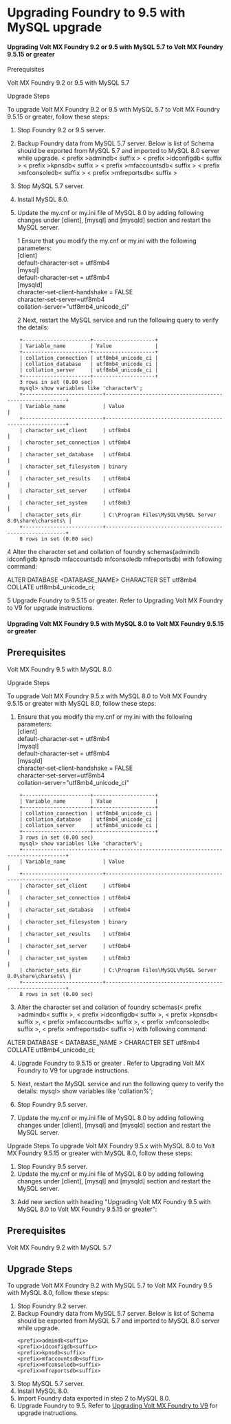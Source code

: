                            


Upgrading Foundry to 9.5 with MySQL upgrade
============================================

#### Upgrading Volt MX Foundry 9.2 or 9.5 with MySQL 5.7 to Volt MX Foundry 9.5.15 or greater

Prerequisites

Volt MX Foundry 9.2 or 9.5 with MySQL 5.7

Upgrade Steps
 
To upgrade Volt MX Foundry 9.2 or 9.5 with MySQL 5.7 to Volt MX Foundry 9.5.15 or greater, follow these steps:
 
1. Stop Foundry 9.2 or 9.5 server.
2. Backup Foundry data from MySQL 5.7 server. Below is list of Schema should be exported from MySQL 5.7 and imported to MySQL 8.0 server while upgrade. < prefix >admindb< suffix > < prefix >idconfigdb< suffix > < prefix >kpnsdb< suffix > < prefix >mfaccountsdb< suffix > < prefix >mfconsoledb< suffix > < prefix >mfreportsdb< suffix >
3. Stop MySQL 5.7 server.
4. Install MySQL 8.0.
5. Update the my.cnf or my.ini file of MySQL 8.0 by adding following changes under [client], [mysql] and [mysqld] section and restart the MySQL server.

     1  Ensure that you modify the my.cnf or my.ini with the following parameters: <br>
     [client]<br>
     default-character-set = utf8mb4<br>
     [mysql]<br>
     default-character-set = utf8mb4<br>
     [mysqld]<br>
     character-set-client-handshake = FALSE<br>
     character-set-server=utf8mb4<br>
     collation-server="utf8mb4_unicode_ci"<br>
 
     2  Next, restart the MySQL service and run the following query to verify the details:

```
    +----------------------+--------------------+
    | Variable_name        | Value              |
    +----------------------+--------------------+
    | collation_connection | utf8mb4_unicode_ci |
    | collation_database   | utf8mb4_unicode_ci |
    | collation_server     | utf8mb4_unicode_ci |
    +----------------------+--------------------+
    3 rows in set (0.00 sec)
    mysql> show variables like 'character%';
    +--------------------------+---------------------------------------------------------+
    | Variable_name            | Value                                                   |
    +--------------------------+---------------------------------------------------------+
    | character_set_client     | utf8mb4                                                 |
    | character_set_connection | utf8mb4                                                 |
    | character_set_database   | utf8mb4                                                 |
    | character_set_filesystem | binary                                                  |
    | character_set_results    | utf8mb4                                                 |
    | character_set_server     | utf8mb4                                                 |
    | character_set_system     | utf8mb3                                                 |
    | character_sets_dir       | C:\Program Files\MySQL\MySQL Server 8.0\share\charsets\ |
    +--------------------------+---------------------------------------------------------+
    8 rows in set (0.00 sec)

```

  4  Alter the character set and collation of foundry schemas(<prefix>admindb<suffix> <prefix>idconfigdb<suffix> <prefix>kpnsdb<suffix> <prefix>mfaccountsdb<suffix> <prefix>mfconsoledb<suffix> <prefix>mfreportsdb<suffix>) with following command:
 
   ALTER DATABASE <DATABASE_NAME> CHARACTER SET utf8mb4 COLLATE utf8mb4_unicode_ci;
 
  5 Upgrade Foundry to 9.5.15 or greater. Refer to Upgrading Volt MX Foundry to V9 for upgrade instructions.

#### Upgrading Volt MX Foundry 9.5 with MySQL 8.0 to Volt MX Foundry 9.5.15 or greater

Prerequisites
---------------
Volt MX Foundry 9.5 with MySQL 8.0

Upgrade Steps

To upgrade Volt MX Foundry 9.5.x with MySQL 8.0 to  Volt MX Foundry 9.5.15 or greater with MySQL 8.0, follow these steps:

   
1. Ensure that you modify the my.cnf or my.ini with the following parameters:<br>
[client]<br>
default-character-set = utf8mb4<br>
[mysql]<br>
default-character-set = utf8mb4<br>
[mysqld]<br>
character-set-client-handshake = FALSE<br>
character-set-server=utf8mb4<br>
collation-server="utf8mb4_unicode_ci"<br>

```
    +----------------------+--------------------+
    | Variable_name        | Value              |
    +----------------------+--------------------+
    | collation_connection | utf8mb4_unicode_ci |
    | collation_database   | utf8mb4_unicode_ci |
    | collation_server     | utf8mb4_unicode_ci |
    +----------------------+--------------------+
    3 rows in set (0.00 sec)
    mysql> show variables like 'character%';
    +--------------------------+---------------------------------------------------------+
    | Variable_name            | Value                                                   |
    +--------------------------+---------------------------------------------------------+
    | character_set_client     | utf8mb4                                                 |
    | character_set_connection | utf8mb4                                                 |
    | character_set_database   | utf8mb4                                                 |
    | character_set_filesystem | binary                                                  |
    | character_set_results    | utf8mb4                                                 |
    | character_set_server     | utf8mb4                                                 |
    | character_set_system     | utf8mb3                                                 |
    | character_sets_dir       | C:\Program Files\MySQL\MySQL Server 8.0\share\charsets\ |
    +--------------------------+---------------------------------------------------------+
    8 rows in set (0.00 sec)

```

3. Alter the character set and collation of foundry schemas(< prefix >admindb< suffix >, < prefix >idconfigdb< suffix >, < prefix >kpnsdb< suffix >, < prefix >mfaccountsdb< suffix >, < prefix >mfconsoledb< suffix >, < prefix >mfreportsdb< suffix >) with following command:
 
ALTER DATABASE < DATABASE_NAME > CHARACTER SET utf8mb4 COLLATE utf8mb4_unicode_ci;
 
4. Upgrade Foundry to 9.5.15 or greater . Refer to Upgrading Volt MX Foundry to V9 for upgrade instructions.
 

2. Next, restart the MySQL service and run the following query to verify the details:
mysql> show variables like 'collation%';



1.  Stop Foundry 9.5 server.
2.  Update the my.cnf or my.ini file of MySQL 8.0 by adding following changes under [client], [mysql] and [mysqld] section and restart the MySQL server.

 
 
Upgrade Steps
To upgrade Volt MX Foundry 9.5.x with MySQL 8.0 to  Volt MX Foundry 9.5.15 or greater with MySQL 8.0, follow these steps:
1.  Stop Foundry 9.5 server.
2.  Update the my.cnf or my.ini file of MySQL 8.0 by adding following changes under [client], [mysql] and [mysqld] section and restart the MySQL server.
 
 
3) Add new section with heading "Upgrading Volt MX Foundry 9.5 with MySQL 8.0 to Volt MX Foundry 9.5.15 or greater":


Prerequisites
-------------
Volt MX Foundry 9.2 with MySQL 5.7


Upgrade Steps
-------------
To upgrade Volt MX Foundry 9.2 with MySQL 5.7 to Volt MX Foundry 9.5 with MySQL 8.0, follow these steps:

1.  Stop Foundry 9.2 server. 
2.  Backup Foundry data from MySQL 5.7 server. Below is list of Schema should be exported from MySQL 5.7 and imported to MySQL 8.0 server while upgrade. 
    ```
    <prefix>admindb<suffix>
    <prefix>idconfigdb<suffix>
    <prefix>kpnsdb<suffix>
    <prefix>mfaccountsdb<suffix>
    <prefix>mfconsoledb<suffix>
    <prefix>mfreportsdb<suffix>
    ```
3.  Stop MySQL 5.7 server.
4.  Install MySQL 8.0.        
5.  Import Foundry data exported in step 2 to MySQL 8.0.    
6.  Upgrade Foundry to 9.5. Refer to [Upgrading Volt MX Foundry to V9](Upgrading_VoltMX_Foundry_SP1.html) for upgrade instructions.